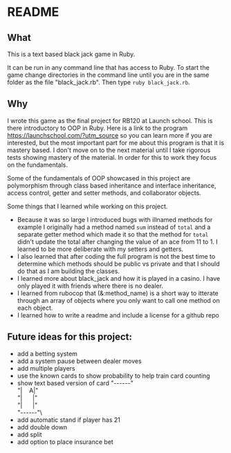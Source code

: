 # README #

## What
This is a text based black jack game in Ruby.

It can be run in any command line that has access to Ruby. To start the game change directories in the command line until you are in the same folder as the file "black_jack.rb". Then type `ruby black_jack.rb`.

## Why
I wrote this game as the final project for RB120 at Launch school. This is there introductory to OOP in Ruby. Here is a link to the program https://launchschool.com/?utm_source so you can learn more if you are interested, but the most important part for me about this program is that it is mastery based. I don't move on to the next material until I take rigorous tests showing mastery of the material. In order for this to work they focus on the fundamentals.

Some of the fundamentals of OOP showcased in this project are polymorphism through class based inheritance and interface inheritance, access control, getter and setter methods, and collaborator objects.

Some things that I learned while working on this project.
  - Because it was so large I introduced bugs with illnamed methods for example I originally had a method named `sum` instead of `total` and a separate getter method which made it so that the method for `total` didn't update the total after changing the value of an ace from 11 to 1. I learned to be more deliberate with my setters and getters.
  - I also learned that after coding the full program is not the best time to determine which methods should be public vs private and that I should do that as I am building the classes.
  - I learned more about black_jack and how it is played in a casino. I have only played it with friends where there is no dealer.
  - I learned from rubocop that (&:method_name) is a short way to itterate through an array of objects where you only want to call one method on each object.
  - I learned how to write a readme and include a license for a github repo


## Future ideas for this project:
  - add a betting system
  - add a system pause between dealer moves
  - add multiple players
  - use the known cards to show probability to help train card counting
  - show text based version of card
"------"\
"|&nbsp;&nbsp;&nbsp;&nbsp;A|"\
"|&nbsp;&nbsp;&nbsp;&nbsp;&nbsp;&nbsp;|"\
"|&nbsp;&nbsp;&nbsp;&nbsp;&nbsp;&nbsp;|"\
"------"\
  - add automatic stand if player has 21
  - add double down
  - add split
  - add option to place insurance bet